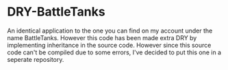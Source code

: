# DRY-BattleTanks
An identical application to the one you can find on my account under the name BattleTanks. However this code has been made extra DRY by implementing inheritance in the source code. However since this source code can't be compiled due to some errors, I've decided to put this one in a seperate repository.
